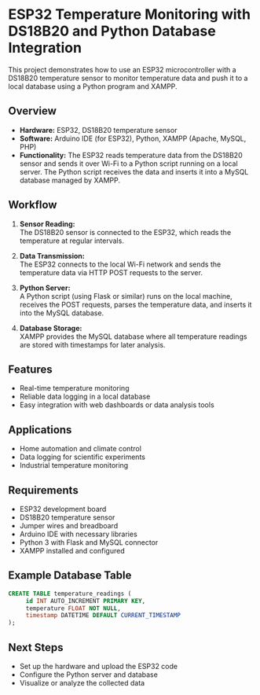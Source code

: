 # ESP32 Temperature Monitoring with DS18B20 and Python Database Integration

This project demonstrates how to use an ESP32 microcontroller with a DS18B20 temperature sensor to monitor temperature data and push it to a local database using a Python program and XAMPP.

## Overview

- **Hardware:** ESP32, DS18B20 temperature sensor
- **Software:** Arduino IDE (for ESP32), Python, XAMPP (Apache, MySQL, PHP)
- **Functionality:** The ESP32 reads temperature data from the DS18B20 sensor and sends it over Wi-Fi to a Python script running on a local server. The Python script receives the data and inserts it into a MySQL database managed by XAMPP.

## Workflow

1. **Sensor Reading:**  
    The DS18B20 sensor is connected to the ESP32, which reads the temperature at regular intervals.

2. **Data Transmission:**  
    The ESP32 connects to the local Wi-Fi network and sends the temperature data via HTTP POST requests to the server.

3. **Python Server:**  
    A Python script (using Flask or similar) runs on the local machine, receives the POST requests, parses the temperature data, and inserts it into the MySQL database.

4. **Database Storage:**  
    XAMPP provides the MySQL database where all temperature readings are stored with timestamps for later analysis.

## Features

- Real-time temperature monitoring
- Reliable data logging in a local database
- Easy integration with web dashboards or data analysis tools

## Applications

- Home automation and climate control
- Data logging for scientific experiments
- Industrial temperature monitoring

## Requirements

- ESP32 development board
- DS18B20 temperature sensor
- Jumper wires and breadboard
- Arduino IDE with necessary libraries
- Python 3 with Flask and MySQL connector
- XAMPP installed and configured

## Example Database Table

```sql
CREATE TABLE temperature_readings (
     id INT AUTO_INCREMENT PRIMARY KEY,
     temperature FLOAT NOT NULL,
     timestamp DATETIME DEFAULT CURRENT_TIMESTAMP
);
```

## Next Steps

- Set up the hardware and upload the ESP32 code
- Configure the Python server and database
- Visualize or analyze the collected data
